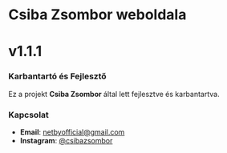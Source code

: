 # Csiba Zsombor weboldala
# v1.1.1

### Karbantartó és Fejlesztő
Ez a projekt **Csiba Zsombor** által lett fejlesztve és karbantartva.

### Kapcsolat
- **Email**: netbyofficial@gmail.com
- **Instagram**: [@csibazsombor](https://www.instagram.com/csibazsombor)
